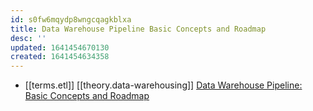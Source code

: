 ```yaml
---
id: s0fw6mqydp8wngcqagkblxa
title: Data Warehouse Pipeline Basic Concepts and Roadmap
desc: ''
updated: 1641454670130
created: 1641454634358
---
```



- [[terms.etl]] [[theory.data-warehousing]] [Data Warehouse Pipeline: Basic Concepts and Roadmap][1]

[1]: https://towardsdatascience.com/building-a-data-warehouse-pipeline-basic-concepts-roadmap-d14032890ab6
